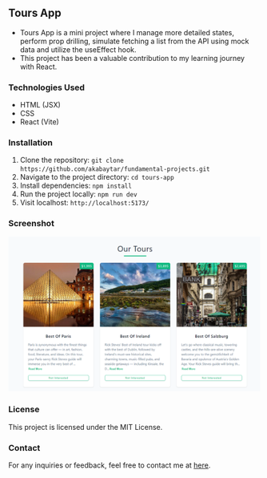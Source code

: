 ## Tours App
- Tours App is a mini project where I manage more detailed states, perform prop drilling, simulate fetching a list from the API using mock data and utilize the useEffect hook.
- This project has been a valuable contribution to my learning journey with React.

### Technologies Used
- HTML (JSX)
- CSS
- React (Vite)

### Installation
1. Clone the repository:
`git clone https://github.com/akabaytar/fundamental-projects.git`
2. Navigate to the project directory: 
`cd tours-app`
3. Install dependencies: 
`npm install`
4. Run the project locally:
`npm run dev`
5. Visit localhost:
`http://localhost:5173/`

### Screenshot
![Screenshot](./public/screenshot.png) 

### License
This project is licensed under the MIT License.

### Contact
For any inquiries or feedback, feel free to contact me at [here](mailto:contact@burakbilgili.co.uk).